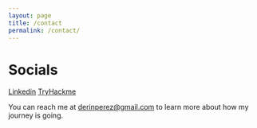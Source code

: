 ```yaml
---
layout: page
title: /contact
permalink: /contact/
---
```


# Socials

[Linkedin](https://www.linkedin.com/in/derin-perez-b88bb9163)
[TryHackme](https://tryhackme.com/p/PenguFeatherKing)

You can reach me at derinperez@gmail.com to learn more about how my journey is going.
